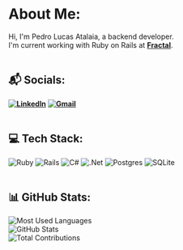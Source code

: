 # About Me:
Hi, I'm Pedro Lucas Atalaia, a backend developer. <br/>
I'm current working with Ruby on Rails at **[Fractal](https://fractaltecnologia.com.br)**.
<br/><br/>

## 📬 Socials: 
**[![LinkedIn](https://img.shields.io/badge/LinkedIn-%230077B5.svg?logo=linkedin&logoColor=white&style=for-the-badge)](https://linkedin.com/in/https://www.linkedin.com/in/pedro-atalaia-058654210/)**
**[![Gmail](https://img.shields.io/badge/Gmail-fff.svg?logo=gmail&logoColor=CC342D&style=for-the-badge)](pedroatalaia3@gmail.com)**
<br/><br/>

## 💻 Tech Stack:
![Ruby](https://img.shields.io/badge/ruby-CC342D.svg?style=for-the-badge&logo=ruby&logoColor=white)               ![Rails](https://img.shields.io/badge/rails-CC342D.svg?style=for-the-badge&logo=ruby-on-rails&logoColor=white)
![C#](https://img.shields.io/badge/c%23-%239042f5.svg?style=for-the-badge&logo=C&logoColor=white)                    ![.Net](https://img.shields.io/badge/.NET-9042f5?style=for-the-badge&logo=.net&logoColor=white)
![Postgres](https://img.shields.io/badge/postgres-%23316192.svg?style=for-the-badge&logo=postgresql&logoColor=white) ![SQLite](https://img.shields.io/badge/sqlite-%23316192.svg?style=for-the-badge&logo=sqlite&logoColor=white)
<br/><br/>

## 📊 GitHub Stats:
![Most Used Languages](https://github-readme-stats.vercel.app/api/top-langs/?username=pedroatalaia201&theme=nord&hide_border=true&include_all_commits=false&count_private=false&format=large&&layout=donut)<br/>
![GitHub Stats](https://github-readme-stats.vercel.app/api?username=pedroatalaia201&theme=nord&hide_border=true&include_all_commits=true&count_private=last)<br/>
![Total Contributions](https://github-readme-streak-stats.herokuapp.com/?user=pedroatalaia201&theme=nord&hide_border=true&count_private=false)<br/>
<br/><br/>
